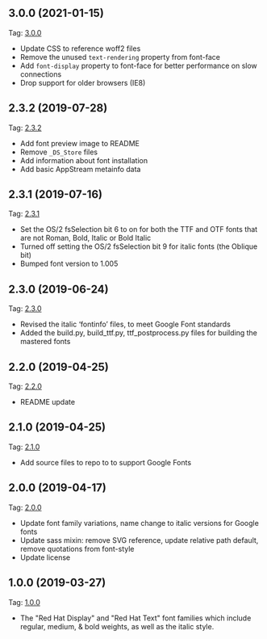 ## 3.0.0 (2021-01-15)
Tag: [3.0.0](https://github.com/RedHatOfficial/RedHatFont/commits/3.0.0)

- Update CSS to reference woff2 files
- Remove the unused `text-rendering` property from font-face
- Add `font-display` property to font-face for better performance on slow connections
- Drop support for older browsers (IE8)

## 2.3.2 (2019-07-28)
Tag: [2.3.2](https://github.com/RedHatOfficial/RedHatFont/commits/2.3.2)

- Add font preview image to README
- Remove `_DS_Store` files
- Add information about font installation
- Add basic AppStream metainfo data

## 2.3.1 (2019-07-16)
Tag: [2.3.1](https://github.com/RedHatOfficial/RedHatFont/commits/2.3.1)

- Set the OS/2 fsSelection bit 6 to on for both the TTF and OTF fonts that are not Roman, Bold, Italic or Bold Italic
- Turned off setting the OS/2 fsSelection bit 9 for italic fonts (the Oblique bit)
- Bumped font version to 1.005

## 2.3.0 (2019-06-24)
Tag: [2.3.0](https://github.com/RedHatOfficial/RedHatFont/commits/2.3.0)

- Revised the italic ‘fontinfo’ files, to meet Google Font standards
- Added the build.py, build_ttf.py, ttf_postprocess.py files for building the mastered fonts

## 2.2.0 (2019-04-25)
Tag: [2.2.0](https://github.com/RedHatOfficial/RedHatFont/commits/2.2.0)

- README update

## 2.1.0 (2019-04-25)
Tag: [2.1.0](https://github.com/RedHatOfficial/RedHatFont/commits/2.1.0)

- Add source files to repo to to support Google Fonts

## 2.0.0 (2019-04-17)
Tag: [2.0.0](https://github.com/RedHatOfficial/RedHatFont/commits/2.0.0)

- Update font family variations, name change to italic versions for Google fonts
- Update sass mixin: remove SVG reference, update relative path default, remove quotations from font-style
- Update license

## 1.0.0 (2019-03-27)
Tag: [1.0.0](https://github.com/RedHatOfficial/RedHatFont/commits/1.0.0)

- The "Red Hat Display" and "Red Hat Text" font families which include regular, medium, & bold weights, as well as the italic style.
